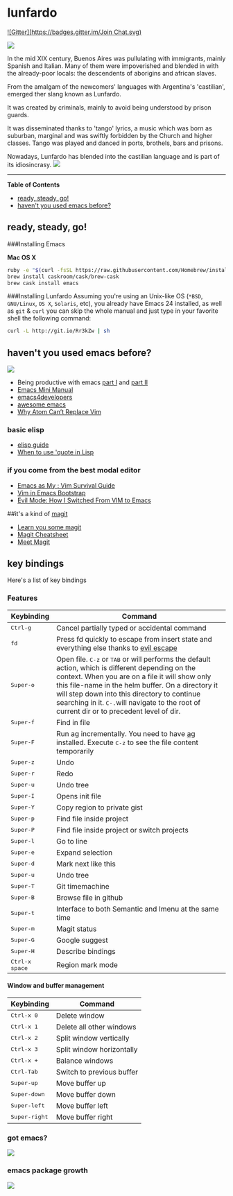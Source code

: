 lunfardo
========
[![Gitter](https://badges.gitter.im/Join Chat.svg)](https://gitter.im/unbalancedparentheses/lunfardo?utm_source=badge&utm_medium=badge&utm_campaign=pr-badge&utm_content=badge)

![](https://raw.githubusercontent.com/unbalancedparentheses/lunfardo/master/images/buenosaires.jpg)

In the mid XIX century, Buenos Aires was pullulating with immigrants, mainly Spanish and Italian. Many of them were impoverished and blended in with 
the already-poor locals: the descendents of aborigins and african slaves.

From the amalgam of the newcomers' languages with Argentina's 'castilian', emerged ther slang known as Lunfardo.

It was created by criminals, mainly to avoid being understood by prison guards.

It was disseminated thanks to 'tango' lyrics, a music which was born as suburban, marginal and was swiftly forbidden by the Church and higher classes. Tango was played and danced in ports, brothels, bars and prisons.

Nowadays, Lunfardo has blended into the castilian language and is part of its idiosincrasy.
![](https://raw.githubusercontent.com/unbalancedparentheses/lunfardo/master/images/lunfardo.png)

---

**Table of Contents**

- [ready, steady, go!](#ready-steady-go)
- [haven't you used emacs before?](#havent-you-used-emacs-before)

## ready, steady, go!

###Installing Emacs

**Mac OS X**
```bash
ruby -e "$(curl -fsSL https://raw.githubusercontent.com/Homebrew/install/master/install)"
brew install caskroom/cask/brew-cask
brew cask install emacs
```

###Installing Lunfardo
Assuming you're using an Unix-like OS (`*BSD`, `GNU/Linux`, `OS X`, `Solaris`,
etc), you already have Emacs 24 installed, as well as `git` & `curl` you
can skip the whole manual and just type in your favorite shell the
following command:

```bash
curl -L http://git.io/Rr3kZw | sh
```

## haven't you used emacs before?
![](http://sachachua.com/blog/wp-content/uploads/2013/05/How-to-Learn-Emacs-v2-Large.png)

- Being productive with emacs [part I](http://web.psung.name/emacs/2009/part1.html) and [part II](http://web.psung.name/emacs/2009/part2.html)
- [Emacs Mini Manual](https://tuhdo.github.io/emacs-tutor.html)
- [emacs4developers](https://github.com/pierre-lecocq/emacs4developers)
- [awesome emacs](https://github.com/emacs-tw/awesome-emacs)
- [Why Atom Can’t Replace Vim](https://medium.com/@mkozlows/why-atom-cant-replace-vim-433852f4b4d1)

### basic elisp
- [elisp guide](https://github.com/chrisdone/elisp-guide)
- [When to use 'quote in Lisp](https://stackoverflow.com/questions/134887/when-to-use-quote-in-lisp)

### if you come from the best modal editor
- [Emacs as My <Leader>: Vim Survival Guide](https://bling.github.io/blog/2013/10/27/emacs-as-my-leader-vim-survival-guide/)
- [Vim in Emacs Bootstrap](https://bling.github.io/blog/2013/10/27/emacs-as-my-leader-vim-survival-guide/)
- [Evil Mode: How I Switched From VIM to Emacs](http://blog.jakubarnold.cz/2014/06/23/evil-mode-how-to-switch-from-vim-to-emacs.html)

##it's a kind of [magit](https://github.com/magit/magit)
- [Learn you some magit](http://www.masteringemacs.org/article/introduction-magit-emacs-mode-git)
- [Magit Cheatsheet](http://daemianmack.com/magit-cheatsheet.html)
- [Meet Magit](http://vimeo.com/2871241)

## key bindings
Here's a list of key bindings

### Features
Keybinding              | Command
------------------------|------------------------------------------------------------
<kbd>Ctrl-g</kbd>       | Cancel partially typed or accidental command
<kbd>fd</kbd>           | Press fd quickly to escape from insert state and everything else thanks to [evil escape](https://github.com/syl20bnr/evil-escape)
<kbd>Super-o</kbd>      | Open file. <kbd>C-z</kbd> or <kbd>TAB</kbd> or will  performs the default action, which is different depending on the context. When you are on a file it will show only this file-name in the helm buffer. On a directory it will step down into this directory to continue searching in it. <kbd>C-.</kbd>will navigate to the root of current dir or to precedent level of dir.
<kbd>Super-f</kbd>      | Find in file
<kbd>Super-F</kbd>      | Run ag incrementally. You need to have [ag](https://github.com/ggreer/the_silver_searcher) installed. Execute <kbd>C-z</kbd> to see the file content temporarily
<kbd>Super-z</kbd>      | Undo
<kbd>Super-r</kbd>      | Redo
<kbd>Super-u</kbd>      | Undo tree
<kbd>Super-I</kbd>      | Opens init file
<kbd>Super-Y</kbd>      | Copy region to private gist
<kbd>Super-p</kbd>      | Find file inside project
<kbd>Super-P</kbd>      | Find file inside project or switch projects
<kbd>Super-l</kbd>      | Go to line
<kbd>Super-e</kbd>      | Expand selection
<kbd>Super-d</kbd>      | Mark next like this
<kbd>Super-u</kbd>      | Undo tree
<kbd>Super-T</kbd>      | Git timemachine
<kbd>Super-B</kbd>      | Browse file in github
<kbd>Super-t</kbd>      | Interface to both Semantic and Imenu at the same time 
<kbd>Super-m</kbd>      | Magit status
<kbd>Super-G</kbd>      | Google suggest
<kbd>Super-H</kbd>      | Describe bindings
<kbd>Ctrl-x space</kbd> | Region mark mode

#### Window and buffer management
Keybinding            | Command
----------------------|------------------------------------------------------------
<kbd>Ctrl-x 0</kbd>     | Delete window
<kbd>Ctrl-x 1</kbd>     | Delete all other windows
<kbd>Ctrl-x 2</kbd>     | Split window vertically
<kbd>Ctrl-x 3</kbd>     | Split window horizontally
<kbd>Ctrl-x +</kbd>     | Balance windows
<kbd>Ctrl-Tab</kbd>     | Switch to previous buffer
<kbd>Super-up</kbd>     | Move buffer up
<kbd>Super-down</kbd>   | Move buffer down
<kbd>Super-left</kbd>   | Move buffer left
<kbd>Super-right</kbd>  | Move buffer right

### got emacs?
![](https://raw.githubusercontent.com/unbalancedparentheses/lunfardo/master/images/text_editors.jpg)

### emacs package growth
![](http://tracker.endlessparentheses.com/newPackagePlotEver.png)
